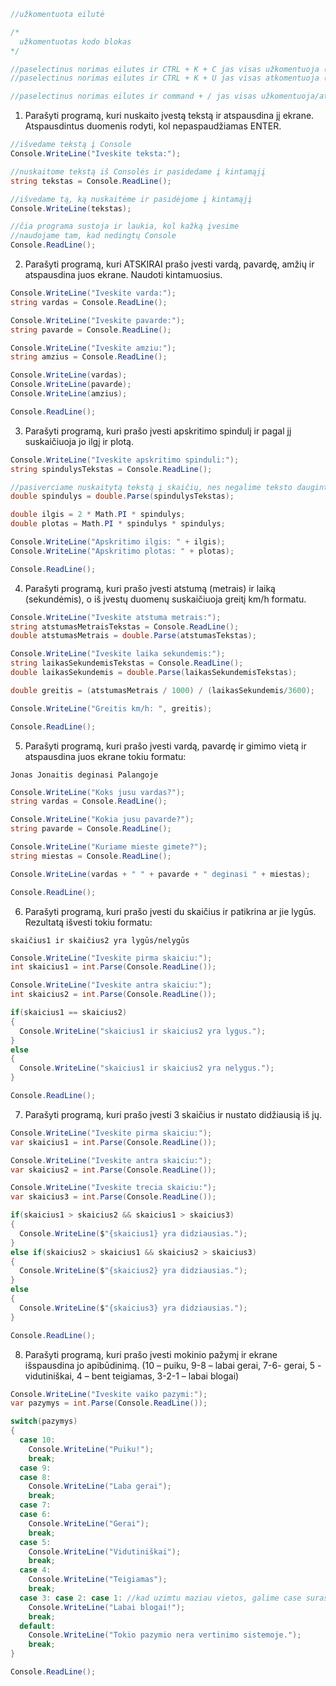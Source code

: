 ```c#
//užkomentuota eilutė

/* 
  užkomentuotas kodo blokas
*/

//paselectinus norimas eilutes ir CTRL + K + C jas visas užkomentuoja (windows)
//paselectinus norimas eilutes ir CTRL + K + U jas visas atkomentuoja (windows)

//paselectinus norimas eilutes ir command + / jas visas užkomentuoja/atkomentuoja (mac)

```

1. Parašyti programą, kuri nuskaito įvestą tekstą ir atspausdina jį ekrane. Atspausdintus duomenis rodyti, kol nepaspaudžiamas ENTER. 

```c#
//išvedame tekstą į Console
Console.WriteLine("Iveskite teksta:");

//nuskaitome tekstą iš Consolės ir pasidedame į kintamąjį
string tekstas = Console.ReadLine();

//išvedame tą, ką nuskaitėme ir pasidėjome į kintamąjį
Console.WriteLine(tekstas);

//čia programa sustoja ir laukia, kol kažką įvesime
//naudojame tam, kad nedingtų Console
Console.ReadLine();
```

2. Parašyti programą, kuri ATSKIRAI prašo įvesti vardą, pavardę, amžių ir atspausdina juos ekrane. Naudoti kintamuosius.

```c#
Console.WriteLine("Iveskite varda:");
string vardas = Console.ReadLine();

Console.WriteLine("Iveskite pavarde:");
string pavarde = Console.ReadLine();

Console.WriteLine("Iveskite amziu:");
string amzius = Console.ReadLine();

Console.WriteLine(vardas);
Console.WriteLine(pavarde);
Console.WriteLine(amzius);

Console.ReadLine();
```
3. Parašyti programą, kuri prašo įvesti apskritimo spindulį ir pagal jį suskaičiuoja jo ilgį ir plotą.

```c#
Console.WriteLine("Iveskite apskritimo spinduli:");
string spindulysTekstas = Console.ReadLine();

//pasiverciame nuskaitytą tekstą į skaičių, nes negalime teksto dauginti ir dalinti
double spindulys = double.Parse(spindulysTekstas);

double ilgis = 2 * Math.PI * spindulys;
double plotas = Math.PI * spindulys * spindulys;

Console.WriteLine("Apskritimo ilgis: " + ilgis);
Console.WriteLine("Apskritimo plotas: " + plotas);

Console.ReadLine();
```
4. Parašyti programą, kuri prašo įvesti atstumą (metrais) ir laiką (sekundėmis), o iš įvestų duomenų suskaičiuoja greitį km/h formatu.

```c#
Console.WriteLine("Iveskite atstuma metrais:");
string atstumasMetraisTekstas = Console.ReadLine();
double atstumasMetrais = double.Parse(atstumasTekstas);

Console.WriteLine("Iveskite laika sekundemis:");
string laikasSekundemisTekstas = Console.ReadLine();
double laikasSekundemis = double.Parse(laikasSekundemisTekstas);

double greitis = (atstumasMetrais / 1000) / (laikasSekundemis/3600);

Console.WriteLine("Greitis km/h: ", greitis);

Console.ReadLine();
```

5. Parašyti programą, kuri prašo įvesti vardą, pavardę ir gimimo vietą ir atspausdina juos ekrane tokiu formatu:

`Jonas Jonaitis deginasi Palangoje`

```c#
Console.WriteLine("Koks jusu vardas?");
string vardas = Console.ReadLine();

Console.WriteLine("Kokia jusu pavarde?");
string pavarde = Console.ReadLine();

Console.WriteLine("Kuriame mieste gimete?");
string miestas = Console.ReadLine();

Console.WriteLine(vardas + " " + pavarde + " deginasi " + miestas);

Console.ReadLine();
```
6. Parašyti programą, kuri prašo įvesti du skaičius ir patikrina ar jie lygūs. Rezultatą išvesti tokiu formatu: 

`skaičius1 ir skaičius2 yra lygūs/nelygūs`

```c#
Console.WriteLine("Iveskite pirma skaiciu:");
int skaicius1 = int.Parse(Console.ReadLine());

Console.WriteLine("Iveskite antra skaiciu:");
int skaicius2 = int.Parse(Console.ReadLine());

if(skaicius1 == skaicius2)
{
  Console.WriteLine("skaicius1 ir skaicius2 yra lygus.");
}
else 
{
  Console.WriteLine("skaicius1 ir skaicius2 yra nelygus.");
}

Console.ReadLine();
```

7. Parašyti programą, kuri prašo įvesti 3 skaičius ir nustato didžiausią iš jų.

```c#
Console.WriteLine("Iveskite pirma skaiciu:");
var skaicius1 = int.Parse(Console.ReadLine());

Console.WriteLine("Iveskite antra skaiciu:");
var skaicius2 = int.Parse(Console.ReadLine());

Console.WriteLine("Iveskite trecia skaiciu:");
var skaicius3 = int.Parse(Console.ReadLine());

if(skaicius1 > skaicius2 && skaicius1 > skaicius3)
{
  Console.WriteLine($"{skaicius1} yra didziausias.");
}
else if(skaicius2 > skaicius1 && skaicius2 > skaicius3)
{
  Console.WriteLine($"{skaicius2} yra didziausias.");
}
else 
{
  Console.WriteLine($"{skaicius3} yra didziausias.");
}

Console.ReadLine();
```

8. Parašyti programą, kuri prašo įvesti mokinio pažymį ir ekrane išspausdina jo apibūdinimą. 
(10 – puiku, 9-8 – labai gerai, 7-6- gerai, 5 - vidutiniškai, 4 – bent teigiamas, 3-2-1 – labai blogai)

```c#
Console.WriteLine("Iveskite vaiko pazymi:");
var pazymys = int.Parse(Console.ReadLine());

switch(pazymys) 
{
  case 10:
    Console.WriteLine("Puiku!");
    break;
  case 9:
  case 8:
    Console.WriteLine("Laba gerai");
    break;
  case 7:
  case 6:
    Console.WriteLine("Gerai");
    break;
  case 5:
    Console.WriteLine("Vidutiniškai");
    break;
  case 4:
    Console.WriteLine("Teigiamas");
    break;
  case 3: case 2: case 1: //kad uzimtu maziau vietos, galime case surasyt i viena eilute sitaip
    Console.WriteLine("Labai blogai!");
    break;
  default:
    Console.WriteLine("Tokio pazymio nera vertinimo sistemoje.");
    break;
}

Console.ReadLine();
```

